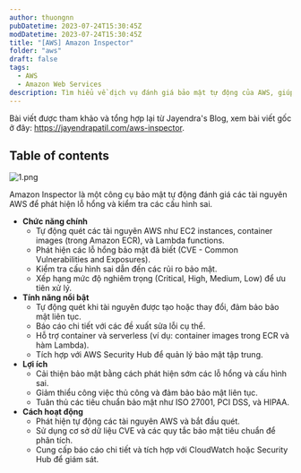 ```yaml
---
author: thuongnn
pubDatetime: 2023-07-24T15:30:45Z
modDatetime: 2023-07-24T15:30:45Z
title: "[AWS] Amazon Inspector"
folder: "aws"
draft: false
tags:
  - AWS
  - Amazon Web Services
description: Tìm hiểu về dịch vụ đánh giá bảo mật tự động của AWS, giúp phát hiện lỗ hổng và tuân thủ bảo mật.
---
```


Bài viết được tham khảo và tổng hợp lại từ Jayendra's Blog, xem bài viết gốc ở đây: https://jayendrapatil.com/aws-inspector.

## Table of contents

![1.png](@/assets/images/aws/security/aws-inspector/1.png)

Amazon Inspector là một công cụ bảo mật tự động đánh giá các tài nguyên AWS để phát hiện lỗ hổng và kiểm tra các cấu hình sai.

- **Chức năng chính**
  - Tự động quét các tài nguyên AWS như EC2 instances, container images (trong Amazon ECR), và Lambda functions.
  - Phát hiện các lỗ hổng bảo mật đã biết (CVE - Common Vulnerabilities and Exposures).
  - Kiểm tra cấu hình sai dẫn đến các rủi ro bảo mật.
  - Xếp hạng mức độ nghiêm trọng (Critical, High, Medium, Low) để ưu tiên xử lý.
- **Tính năng nổi bật**
  - Tự động quét khi tài nguyên được tạo hoặc thay đổi, đảm bảo bảo mật liên tục.
  - Báo cáo chi tiết với các đề xuất sửa lỗi cụ thể.
  - Hỗ trợ container và serverless (ví dụ: container images trong ECR và hàm Lambda).
  - Tích hợp với AWS Security Hub để quản lý bảo mật tập trung.
- **Lợi ích**
  - Cải thiện bảo mật bằng cách phát hiện sớm các lỗ hổng và cấu hình sai.
  - Giảm thiểu công việc thủ công và đảm bảo bảo mật liên tục.
  - Tuân thủ các tiêu chuẩn bảo mật như ISO 27001, PCI DSS, và HIPAA.
- **Cách hoạt động**
  - Phát hiện tự động các tài nguyên AWS và bắt đầu quét.
  - Sử dụng cơ sở dữ liệu CVE và các quy tắc bảo mật tiêu chuẩn để phân tích.
  - Cung cấp báo cáo chi tiết và tích hợp với CloudWatch hoặc Security Hub để giám sát.
